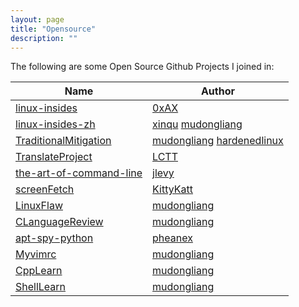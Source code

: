 ```yaml
---
layout: page
title: "Opensource"
description: ""
---
```


The following are some Open Source Github Projects I joined in:

Name        |Author
------------|--------------
[linux-insides](https://github.com/0xAX/linux-insides)|[0xAX](https://github.com/0xAX)
[linux-insides-zh](https://github.com/MintCN/linux-insides-zh)|[xinqu](https://github.com/xinqiu) [mudongliang](https://github.com/mudongliang)
[TraditionalMitigation](https://github.com/hardenedlinux/TraditionalMitigation)|[mudongliang](https://github.com/mudongliang) [hardenedlinux](https://github.com/hardenedlinux)
[TranslateProject](https://github.com/LCTT/TranslateProject)|[LCTT](https://github.com/LCTT)
[the-art-of-command-line](https://github.com/jlevy/the-art-of-command-line)|[jlevy](https://github.com/jlevy)
[screenFetch](https://github.com/KittyKatt/screenFetch)|[KittyKatt](https://github.com/KittyKatt/)
[LinuxFlaw](https://github.com/mudongliang/LinuxFlaw)|[mudongliang](https://github.com/mudongliang/)
[CLanguageReview](https://github.com/mudongliang/CLanguageReview)|[mudongliang](https://github.com/mudongliang/)
[apt-spy-python](https://bitbucket.org/pheanex/apt-spy-python/)|[pheanex](https://bitbucket.org/pheanex/)
[Myvimrc](https://github.com/mudongliang/Myvimrc)|[mudongliang](https://github.com/mudongliang/)
[CppLearn](https://github.com/mudongliang/CppLearn)|[mudongliang](https://github.com/mudongliang/)
[ShellLearn](https://github.com/mudongliang/ShellLearn)|[mudongliang](https://github.com/mudongliang/)
